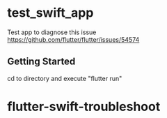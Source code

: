 # test_swift_app

Test app to diagnose this issue https://github.com/flutter/flutter/issues/54574

## Getting Started

cd to directory and execute "flutter run"

# flutter-swift-troubleshoot
